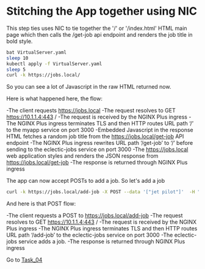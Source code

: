 # Stitching the App together using NIC

This step ties uses NIC to tie together the '/' or '/index.html' HTML main page which then calls the /get-job api endpoint and renders the job title in bold style.

```bash
bat VirtualServer.yaml
sleep 10
kubectl apply -f VirtualServer.yaml
sleep 5
curl -k https://jobs.local/
```

So you can see a lot of Javascript in the raw HTML returned now.

Here is what happened here, the flow:

-The client requests https://jobs.local
-The request resolves to GET https://10.1.1.4:443 /
-The request is received by the NGINX Plus ingress
-The NGINX Plus ingress terminates TLS and then HTTP routes URL path ‘/’ to the myapp service on port 3000
-Embedded Javascript in the response HTML fetches a random job title from the https://jobs.local/get-job API endpoint
-The NGINX Plus ingress rewrites URL path ‘/get-job’ to ‘/’ before sending to the eclectic-jobs service on port 3000
-The https://jobs.local web application styles and renders the JSON response from https://jobs.local/get-job
-The response is returned through NGINX Plus ingress


The app can now accept POSTs to add a job. So let's add a job

```bash
curl -k https://jobs.local/add-job -X POST --data '["jet pilot"]'  -H "content-type: application/json"
```

And here is that POST flow:

-The client requests a POST to https://jobs.local/add-job
-The request resolves to GET https://10.1.1.4:443 /
-The request is received by the NGINX Plus ingress
-The NGINX Plus ingress terminates TLS and then HTTP routes URL path ‘/add-job’ to the eclectic-jobs service on port 3000
-The eclectic-jobs service adds a job.
-The response is returned through NGINX Plus ingress

Go to [Task_04](https://github.com/bwolmarans/nginx-api-gateway-for-k8s/new/main/task_04)
